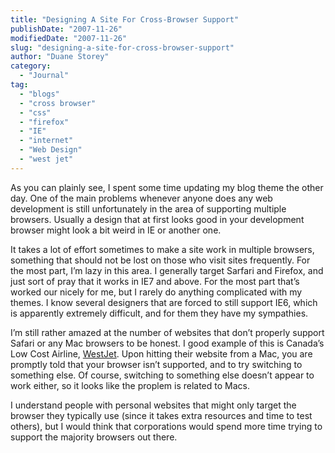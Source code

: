 ```yaml
---
title: "Designing A Site For Cross-Browser Support"
publishDate: "2007-11-26"
modifiedDate: "2007-11-26"
slug: "designing-a-site-for-cross-browser-support"
author: "Duane Storey"
category:
  - "Journal"
tag:
  - "blogs"
  - "cross browser"
  - "css"
  - "firefox"
  - "IE"
  - "internet"
  - "Web Design"
  - "west jet"
---
```


As you can plainly see, I spent some time updating my blog theme the other day. One of the main problems whenever anyone does any web development is still unfortunately in the area of supporting multiple browsers. Usually a design that at first looks good in your development browser might look a bit weird in IE or another one.

It takes a lot of effort sometimes to make a site work in multiple browsers, something that should not be lost on those who visit sites frequently. For the most part, I’m lazy in this area. I generally target Sarfari and Firefox, and just sort of pray that it works in IE7 and above. For the most part that’s worked our nicely for me, but I rarely do anything complicated with my themes. I know several designers that are forced to still support IE6, which is apparently extremely difficult, and for them they have my sympathies.

I’m still rather amazed at the number of websites that don’t properly support Safari or any Mac browsers to be honest. I good example of this is Canada’s Low Cost Airline, [WestJet](http://www.westjet.ca). Upon hitting their website from a Mac, you are promptly told that your browser isn’t supported, and to try switching to something else. Of course, switching to something else doesn’t appear to work either, so it looks like the proplem is related to Macs.

I understand people with personal websites that might only target the browser they typically use (since it takes extra resources and time to test others), but I would think that corporations would spend more time trying to support the majority browsers out there.